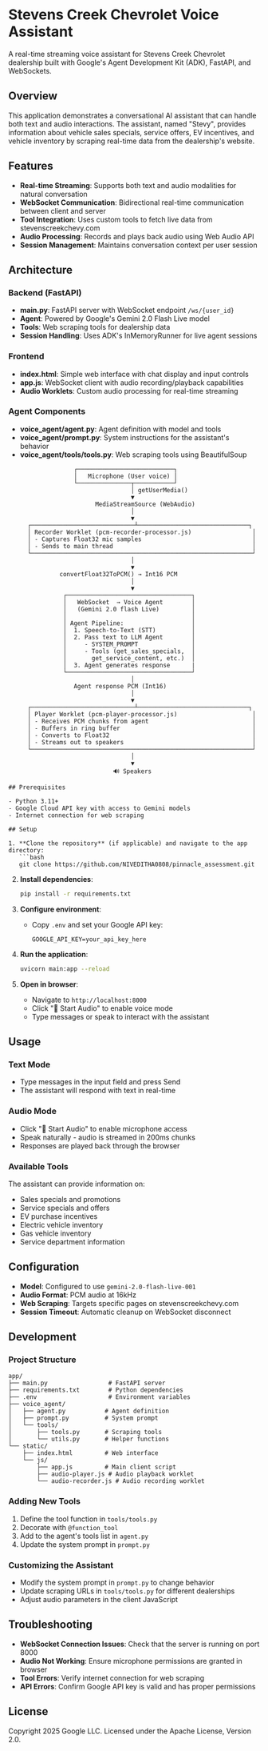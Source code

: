 # Stevens Creek Chevrolet Voice Assistant

A real-time streaming voice assistant for Stevens Creek Chevrolet dealership built with Google's Agent Development Kit (ADK), FastAPI, and WebSockets.

## Overview

This application demonstrates a conversational AI assistant that can handle both text and audio interactions. The assistant, named "Stevy", provides information about vehicle sales specials, service offers, EV incentives, and vehicle inventory by scraping real-time data from the dealership's website.

## Features

- **Real-time Streaming**: Supports both text and audio modalities for natural conversation
- **WebSocket Communication**: Bidirectional real-time communication between client and server
- **Tool Integration**: Uses custom tools to fetch live data from stevenscreekchevy.com
- **Audio Processing**: Records and plays back audio using Web Audio API
- **Session Management**: Maintains conversation context per user session

## Architecture

### Backend (FastAPI)
- **main.py**: FastAPI server with WebSocket endpoint `/ws/{user_id}`
- **Agent**: Powered by Google's Gemini 2.0 Flash Live model
- **Tools**: Web scraping tools for dealership data
- **Session Handling**: Uses ADK's InMemoryRunner for live agent sessions

### Frontend
- **index.html**: Simple web interface with chat display and input controls
- **app.js**: WebSocket client with audio recording/playback capabilities
- **Audio Worklets**: Custom audio processing for real-time streaming

### Agent Components
- **voice_agent/agent.py**: Agent definition with model and tools
- **voice_agent/prompt.py**: System instructions for the assistant's behavior
- **voice_agent/tools/tools.py**: Web scraping tools using BeautifulSoup
  ```
                 ┌───────────────────────────┐
                 │   Microphone (User voice) │
                 └───────────────┬───────────┘
                                 │ getUserMedia()
                                 ▼
                       MediaStreamSource (WebAudio)
                                 │
                                 ▼
    ┌─────────────────────────────┴───────────────────────────────┐
    │ Recorder Worklet (pcm-recorder-processor.js)                 │
    │ - Captures Float32 mic samples                               │
    │ - Sends to main thread                                       │
    └──────────────────────────────────────────────────────────────┘
                                 │
                                 ▼
             convertFloat32ToPCM() → Int16 PCM
                                 │
                                 ▼
              ┌───────────────────────────────────┐
              │   WebSocket  → Voice Agent        │
              │   (Gemini 2.0 flash Live)         │
              │                                   │
              │ Agent Pipeline:                   │
              │  1. Speech-to-Text (STT)          │
              │  2. Pass text to LLM Agent        │
              │     - SYSTEM_PROMPT               │
              │     - Tools (get_sales_specials,  │
              │       get_service_content, etc.)  │
              │  3. Agent generates response      |
              └───────────────────────────────────┘
                                 │
                 Agent response PCM (Int16)
                                 │
                                 ▼
    ┌─────────────────────────────┴───────────────────────────────┐
    │ Player Worklet (pcm-player-processor.js)                     │
    │ - Receives PCM chunks from agent                             │
    │ - Buffers in ring buffer                                     │
    │ - Converts to Float32                                        │
    │ - Streams out to speakers                                    │
    └──────────────────────────────────────────────────────────────┘
                                 │
                                 ▼
                            🔊 Speakers
```
## Prerequisites

- Python 3.11+
- Google Cloud API key with access to Gemini models
- Internet connection for web scraping

## Setup

1. **Clone the repository** (if applicable) and navigate to the app directory:
   ```bash
   git clone https://github.com/NIVEDITHA0808/pinnacle_assessment.git
   ```

2. **Install dependencies**:
   ```bash
   pip install -r requirements.txt
   ```

3. **Configure environment**:
   - Copy `.env` and set your Google API key:
     ```
     GOOGLE_API_KEY=your_api_key_here
     ```

4. **Run the application**:
   ```bash
   uvicorn main:app --reload
   ```

5. **Open in browser**:
   - Navigate to `http://localhost:8000`
   - Click "🎤 Start Audio" to enable voice mode
   - Type messages or speak to interact with the assistant

## Usage

### Text Mode
- Type messages in the input field and press Send
- The assistant will respond with text in real-time

### Audio Mode
- Click "🎤 Start Audio" to enable microphone access
- Speak naturally - audio is streamed in 200ms chunks
- Responses are played back through the browser

### Available Tools
The assistant can provide information on:
- Sales specials and promotions
- Service specials and offers
- EV purchase incentives
- Electric vehicle inventory
- Gas vehicle inventory
- Service department information

## Configuration

- **Model**: Configured to use `gemini-2.0-flash-live-001`
- **Audio Format**: PCM audio at 16kHz
- **Web Scraping**: Targets specific pages on stevenscreekchevy.com
- **Session Timeout**: Automatic cleanup on WebSocket disconnect

## Development

### Project Structure
```
app/
├── main.py                 # FastAPI server
├── requirements.txt        # Python dependencies
├── .env                    # Environment variables
├── voice_agent/
│   ├── agent.py           # Agent definition
│   ├── prompt.py          # System prompt
│   └── tools/
│       ├── tools.py       # Scraping tools
│       └── utils.py       # Helper functions
└── static/
    ├── index.html         # Web interface
    └── js/
        ├── app.js         # Main client script
        ├── audio-player.js # Audio playback worklet
        └── audio-recorder.js # Audio recording worklet
```

### Adding New Tools
1. Define the tool function in `tools/tools.py`
2. Decorate with `@function_tool`
3. Add to the agent's tools list in `agent.py`
4. Update the system prompt in `prompt.py`

### Customizing the Assistant
- Modify the system prompt in `prompt.py` to change behavior
- Update scraping URLs in `tools/tools.py` for different dealerships
- Adjust audio parameters in the client JavaScript

## Troubleshooting

- **WebSocket Connection Issues**: Check that the server is running on port 8000
- **Audio Not Working**: Ensure microphone permissions are granted in browser
- **Tool Errors**: Verify internet connection for web scraping
- **API Errors**: Confirm Google API key is valid and has proper permissions

## License

Copyright 2025 Google LLC. Licensed under the Apache License, Version 2.0.







